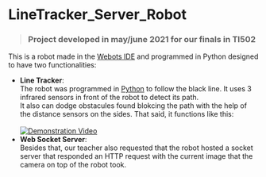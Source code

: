 # LineTracker_Server_Robot
> ### Project developed in may/june 2021 for our finals in TI502

This is a robot made in the [Webots IDE](https://cyberbotics.com) and programmed in Python designed to have two functionalities:
- <strong>Line Tracker</strong>:<br>
               The robot was programmed in [Python](https://www.python.org/) to follow the black line. It uses 3 infrared sensors in front of the robot to detect its path. <br>
               It also can dodge obstacules found blokcing the path with the help of the distance sensors on the sides. That said, it functions like this:<br><br>
               [![Demonstration Video](https://res.cloudinary.com/marcomontalbano/image/upload/v1623608774/video_to_markdown/images/streamable--hijhav-c05b58ac6eb4c4700831b2b3070cd403.jpg)](https://streamable.com/hijhav "Demonstration Video")<br>
- <strong>Web Socket Server</strong>:<br>
               Besides that, our teacher also requested that the robot hosted a socket server that responded an HTTP request with the current image that the camera on top of the robot took.
